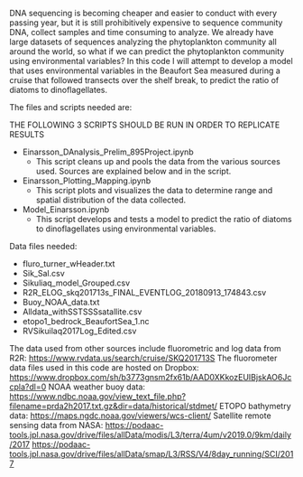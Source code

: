 DNA sequencing is becoming cheaper and easier to conduct with every passing year, but it is still prohibitively expensive to sequence community DNA, collect samples and time consuming to analyze. We already have large datasets of sequences analyzing the phytoplankton community all around the world, so what if we can predict the phytoplankton community using environmental variables?
In this code I will attempt to develop a model that uses environmental variables in the Beaufort Sea measured during a cruise that followed transects over the shelf break, to predict the ratio of diatoms to dinoflagellates.

The files and scripts needed are: 

THE FOLLOWING 3 SCRIPTS SHOULD BE RUN IN ORDER TO REPLICATE RESULTS
- Einarsson_DAnalysis_Prelim_895Project.ipynb
  - This script cleans up and pools the data from the various sources used. Sources are explained below and in the script.
- Einarsson_Plotting_Mapping.ipynb
  - This script plots and visualizes the data to determine range and spatial distribution of the data collected.
- Model_Einarsson.ipynb
  - This script develops and tests a model to predict the ratio of diatoms to dinoflagellates using environmental variables.

Data files needed:
- fluro_turner_wHeader.txt
- Sik_Sal.csv
- Sikuliaq_model_Grouped.csv
- R2R_ELOG_skq201713s_FINAL_EVENTLOG_20180913_174843.csv
- Buoy_NOAA_data.txt
- Alldata_withSSTSSSsatallite.csv
- etopo1_bedrock_BeaufortSea_1.nc
- RVSikuilaq2017Log_Edited.csv

The data used from other sources include fluorometric and log data from R2R: 
https://www.rvdata.us/search/cruise/SKQ201713S
The fluorometer data files used in this code are hosted on Dropbox:
https://www.dropbox.com/sh/b3773gnsm2fx61b/AAD0XKkozEUIBjskAO6Jccpla?dl=0
NOAA weather buoy data:
https://www.ndbc.noaa.gov/view_text_file.php?filename=prda2h2017.txt.gz&dir=data/historical/stdmet/
ETOPO bathymetry data:
https://maps.ngdc.noaa.gov/viewers/wcs-client/
Satellite remote sensing data from NASA:
https://podaac-tools.jpl.nasa.gov/drive/files/allData/modis/L3/terra/4um/v2019.0/9km/daily/2017
https://podaac-tools.jpl.nasa.gov/drive/files/allData/smap/L3/RSS/V4/8day_running/SCI/2017
